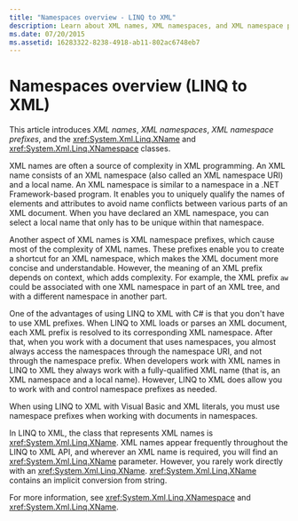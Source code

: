 ```yaml
---
title: "Namespaces overview - LINQ to XML"
description: Learn about XML names, XML namespaces, and XML namespace prefixes, and about the XName and XNamespace classes.
ms.date: 07/20/2015
ms.assetid: 16283322-8238-4918-ab11-802ac6748eb7
---
```


# Namespaces overview (LINQ to XML)

This article introduces *XML names*, *XML namespaces*, *XML namespace prefixes*, and the <xref:System.Xml.Linq.XName> and <xref:System.Xml.Linq.XNamespace> classes.

XML names are often a source of complexity in XML programming. An XML name consists of an XML namespace (also called an XML namespace URI) and a local name. An XML namespace is similar to a namespace in a .NET Framework-based program. It enables you to uniquely qualify the names of elements and attributes to avoid name conflicts between various parts of an XML document. When you have declared an XML namespace, you can select a local name that only has to be unique within that namespace.

Another aspect of XML names is XML namespace prefixes, which cause most of the complexity of XML names. These prefixes enable you to create a shortcut for an XML namespace, which makes the XML document more concise and understandable. However, the meaning of an XML prefix depends on context, which adds complexity. For example, the XML prefix `aw` could be associated with one XML namespace in part of an XML tree, and with a different namespace in another part.

One of the advantages of using LINQ to XML with C# is that you don't have to use XML prefixes. When LINQ to XML loads or parses an XML document, each XML prefix is resolved to its corresponding XML namespace. After that, when you work with a document that uses namespaces, you almost always access the namespaces through the namespace URI, and not through the namespace prefix. When developers work with XML names in LINQ to XML they always work with a fully-qualified XML name (that is, an XML namespace and a local name). However, LINQ to XML does allow you to work with and control namespace prefixes as needed.

When using LINQ to XML with Visual Basic and XML literals, you must use namespace prefixes when working with documents in namespaces.

In LINQ to XML, the class that represents XML names is <xref:System.Xml.Linq.XName>. XML names appear frequently throughout the LINQ to XML API, and wherever an XML name is required, you will find an <xref:System.Xml.Linq.XName> parameter. However, you rarely work directly with an <xref:System.Xml.Linq.XName>. <xref:System.Xml.Linq.XName> contains an implicit conversion from string.

For more information, see <xref:System.Xml.Linq.XNamespace> and <xref:System.Xml.Linq.XName>.
